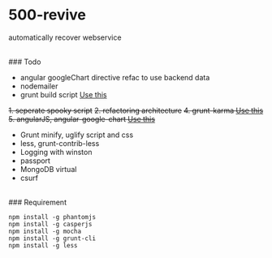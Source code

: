 # 500-revive

automatically recover webservice

<br>
### Todo

- angular googleChart directive refac to use backend data
- nodemailer
- grunt build script [Use this](https://github.com/sindresorhus/grunt-shell)

~~1. seperate spooky script~~
~~2. refactoring architecture~~
~~4. grunt-karma [Use this](https://github.com/karma-runner/grunt-karma)~~
~~5. angularJS, angular-google-chart [Use this](http://plnkr.co/edit/E4iPtQ?p=preview)~~

- Grunt minify, uglify script and css
- less, grunt-contrib-less
- Logging with winston
- passport
- MongoDB virtual
- csurf

<br>
### Requirement

```
npm install -g phantomjs
npm install -g casperjs
npm install -g mocha
npm install -g grunt-cli
npm install -g less
```

